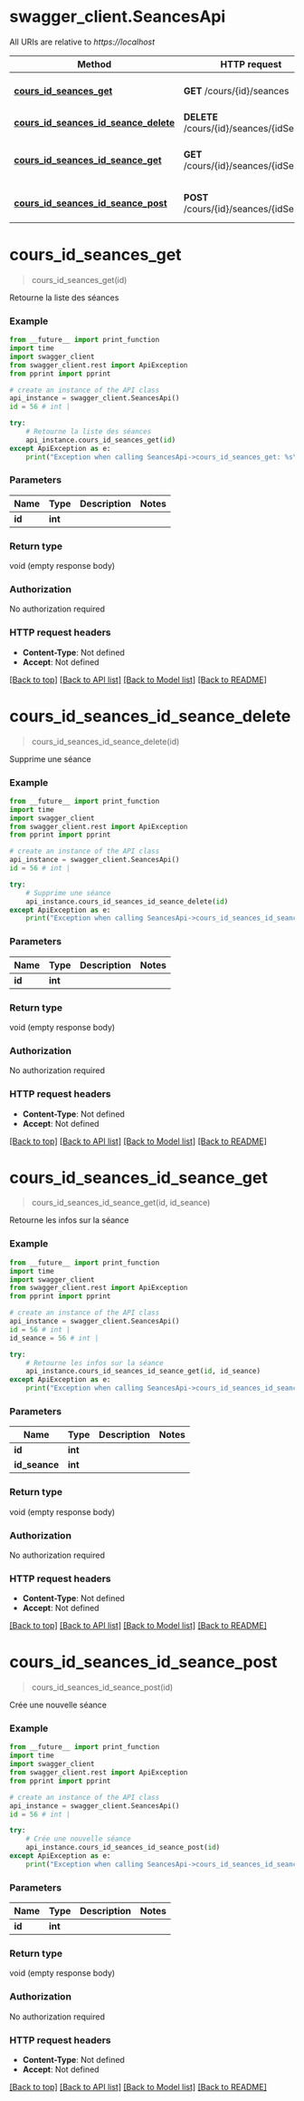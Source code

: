 # swagger_client.SeancesApi

All URIs are relative to *https://localhost*

Method | HTTP request | Description
------------- | ------------- | -------------
[**cours_id_seances_get**](SeancesApi.md#cours_id_seances_get) | **GET** /cours/{id}/seances | Retourne la liste des séances
[**cours_id_seances_id_seance_delete**](SeancesApi.md#cours_id_seances_id_seance_delete) | **DELETE** /cours/{id}/seances/{idSeance} | Supprime une séance
[**cours_id_seances_id_seance_get**](SeancesApi.md#cours_id_seances_id_seance_get) | **GET** /cours/{id}/seances/{idSeance} | Retourne les infos sur la séance
[**cours_id_seances_id_seance_post**](SeancesApi.md#cours_id_seances_id_seance_post) | **POST** /cours/{id}/seances/{idSeance} | Crée une nouvelle séance


# **cours_id_seances_get**
> cours_id_seances_get(id)

Retourne la liste des séances

### Example
```python
from __future__ import print_function
import time
import swagger_client
from swagger_client.rest import ApiException
from pprint import pprint

# create an instance of the API class
api_instance = swagger_client.SeancesApi()
id = 56 # int | 

try:
    # Retourne la liste des séances
    api_instance.cours_id_seances_get(id)
except ApiException as e:
    print("Exception when calling SeancesApi->cours_id_seances_get: %s\n" % e)
```

### Parameters

Name | Type | Description  | Notes
------------- | ------------- | ------------- | -------------
 **id** | **int**|  | 

### Return type

void (empty response body)

### Authorization

No authorization required

### HTTP request headers

 - **Content-Type**: Not defined
 - **Accept**: Not defined

[[Back to top]](#) [[Back to API list]](../README.md#documentation-for-api-endpoints) [[Back to Model list]](../README.md#documentation-for-models) [[Back to README]](../README.md)

# **cours_id_seances_id_seance_delete**
> cours_id_seances_id_seance_delete(id)

Supprime une séance

### Example
```python
from __future__ import print_function
import time
import swagger_client
from swagger_client.rest import ApiException
from pprint import pprint

# create an instance of the API class
api_instance = swagger_client.SeancesApi()
id = 56 # int | 

try:
    # Supprime une séance
    api_instance.cours_id_seances_id_seance_delete(id)
except ApiException as e:
    print("Exception when calling SeancesApi->cours_id_seances_id_seance_delete: %s\n" % e)
```

### Parameters

Name | Type | Description  | Notes
------------- | ------------- | ------------- | -------------
 **id** | **int**|  | 

### Return type

void (empty response body)

### Authorization

No authorization required

### HTTP request headers

 - **Content-Type**: Not defined
 - **Accept**: Not defined

[[Back to top]](#) [[Back to API list]](../README.md#documentation-for-api-endpoints) [[Back to Model list]](../README.md#documentation-for-models) [[Back to README]](../README.md)

# **cours_id_seances_id_seance_get**
> cours_id_seances_id_seance_get(id, id_seance)

Retourne les infos sur la séance

### Example
```python
from __future__ import print_function
import time
import swagger_client
from swagger_client.rest import ApiException
from pprint import pprint

# create an instance of the API class
api_instance = swagger_client.SeancesApi()
id = 56 # int | 
id_seance = 56 # int | 

try:
    # Retourne les infos sur la séance
    api_instance.cours_id_seances_id_seance_get(id, id_seance)
except ApiException as e:
    print("Exception when calling SeancesApi->cours_id_seances_id_seance_get: %s\n" % e)
```

### Parameters

Name | Type | Description  | Notes
------------- | ------------- | ------------- | -------------
 **id** | **int**|  | 
 **id_seance** | **int**|  | 

### Return type

void (empty response body)

### Authorization

No authorization required

### HTTP request headers

 - **Content-Type**: Not defined
 - **Accept**: Not defined

[[Back to top]](#) [[Back to API list]](../README.md#documentation-for-api-endpoints) [[Back to Model list]](../README.md#documentation-for-models) [[Back to README]](../README.md)

# **cours_id_seances_id_seance_post**
> cours_id_seances_id_seance_post(id)

Crée une nouvelle séance

### Example
```python
from __future__ import print_function
import time
import swagger_client
from swagger_client.rest import ApiException
from pprint import pprint

# create an instance of the API class
api_instance = swagger_client.SeancesApi()
id = 56 # int | 

try:
    # Crée une nouvelle séance
    api_instance.cours_id_seances_id_seance_post(id)
except ApiException as e:
    print("Exception when calling SeancesApi->cours_id_seances_id_seance_post: %s\n" % e)
```

### Parameters

Name | Type | Description  | Notes
------------- | ------------- | ------------- | -------------
 **id** | **int**|  | 

### Return type

void (empty response body)

### Authorization

No authorization required

### HTTP request headers

 - **Content-Type**: Not defined
 - **Accept**: Not defined

[[Back to top]](#) [[Back to API list]](../README.md#documentation-for-api-endpoints) [[Back to Model list]](../README.md#documentation-for-models) [[Back to README]](../README.md)

